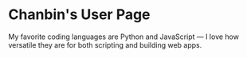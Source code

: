 # Chanbin's User Page

My favorite coding languages are Python and JavaScript — I love how versatile they are for both scripting and building web apps.

